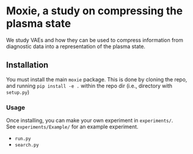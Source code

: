 # Moxie, a study on compressing the plasma state

We study VAEs and how they can be used to compress information from diagnostic data into a representation of the plasma state. 

## Installation 

You must install the main `moxie` package. This is done by cloning the repo, and running `pip install -e .` within the repo dir (i.e., directory with `setup.py`)

### Usage 

Once installing, you can make your own experiment in `experiments/`.  
See `experiments/Example/` for an example experiment. 
- `run.py`
- `search.py`




